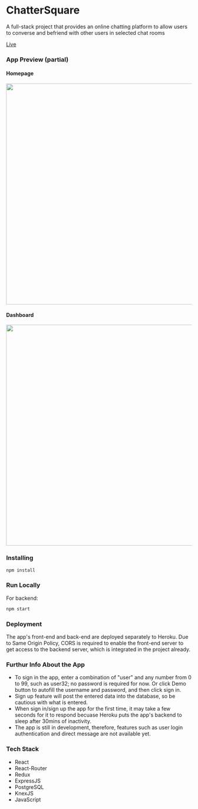 # ChatterSquare
A full-stack project that provides an online chatting platform to allow users to converse and befriend with other users in selected chat rooms

[Live](https://chattersquare.herokuapp.com/ "ChatterSquare")

### App Preview (partial)
#### Homepage 
<img src="https://res.cloudinary.com/chu327/image/upload/v1532584209/Screen_Shot_2018-07-25_at_10.39.02_PM_jhdlva.png" align="center" width="600" overflow="hidden">

#### Dashboard
<img src="https://res.cloudinary.com/chu327/image/upload/v1532584218/%E5%B1%8F%E5%B9%95%E5%BF%AB%E7%85%A7_2018-07-25_10.46.14_PM_jxiqrj.png" align="center" width="600" overflow="hidden">

### Installing
```javascript
npm install
```
### Run Locally
For backend:
```javascript
npm start
```
### Deployment
The app's front-end and back-end are deployed separately to Heroku. 
Due to Same Origin Policy, CORS is required to enable the front-end server to get access to the backend server, which is integrated in the project already.

### Furthur Info About the App
* To sign in the app, enter a combination of "user" and any number from 0 to 99, such as user32; no password is required for now. Or click Demo button to autofill the username and password, and then click sign in.
* Sign up feature will post the entered data into the database, so be cautious with what is entered.
* When sign in/sign up the app for the first time, it may take a few seconds for it to respond becuase Heroku puts the app's backend to sleep after 30mins of inactivity.
* The app is still in development, therefore, features such as user login authentication and direct message are not available yet. 

### Tech Stack
* React 
* React-Router
* Redux
* ExpressJS
* PostgreSQL
* KnexJS
* JavaScript


